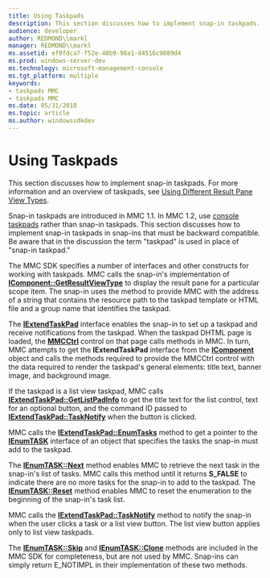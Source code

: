 ```yaml
---
title: Using Taskpads
description: This section discusses how to implement snap-in taskpads. For more information and an overview of taskpads, see Using Different Result Pane View Types.
audience: developer
author: REDMOND\\markl
manager: REDMOND\\markl
ms.assetid: ef0fdca7-f52e-48b9-98a1-d4516c9089d4
ms.prod: windows-server-dev
ms.technology: microsoft-management-console
ms.tgt_platform: multiple
keywords:
- taskpads MMC
- taskpads MMC
ms.date: 05/31/2018
ms.topic: article
ms.author: windowssdkdev
---
```


# Using Taskpads

This section discusses how to implement snap-in taskpads. For more information and an overview of taskpads, see [Using Different Result Pane View Types](using-different-result-pane-view-types.md).

Snap-in taskpads are introduced in MMC 1.1. In MMC 1.2, use [console taskpads](console-taskpads.md) rather than snap-in taskpads. This section discusses how to implement snap-in taskpads in snap-ins that must be backward compatible. Be aware that in the discussion the term "taskpad" is used in place of "snap-in taskpad."

The MMC SDK specifies a number of interfaces and other constructs for working with taskpads. MMC calls the snap-in's implementation of [**IComponent::GetResultViewType**](icomponent-getresultviewtype.md) to display the result pane for a particular scope item. The snap-in uses the method to provide MMC with the address of a string that contains the resource path to the taskpad template or HTML file and a group name that identifies the taskpad.

The [**IExtendTaskPad**](iextendtaskpad.md) interface enables the snap-in to set up a taskpad and receive notifications from the taskpad. When the taskpad DHTML page is loaded, the [**MMCCtrl**](mmcctrl-control.md) control on that page calls methods in MMC. In turn, MMC attempts to get the **IExtendTaskPad** interface from the [**IComponent**](/windows/win32/Mmc/ns-wmidata-_msmcaevent_pcicomponenterror?branch=master) object and calls the methods required to provide the MMCCtrl control with the data required to render the taskpad's general elements: title text, banner image, and background image.

If the taskpad is a list view taskpad, MMC calls [**IExtendTaskPad::GetListPadInfo**](iextendtaskpad-getlistpadinfo.md) to get the title text for the list control, text for an optional button, and the command ID passed to [**IExtendTaskPad::TaskNotify**](iextendtaskpad-tasknotify.md) when the button is clicked.

MMC calls the [**IExtendTaskPad::EnumTasks**](iextendtaskpad-enumtasks.md) method to get a pointer to the [**IEnumTASK**](ienumtask.md) interface of an object that specifies the tasks the snap-in must add to the taskpad.

The [**IEnumTASK::Next**](ienumtask-next.md) method enables MMC to retrieve the next task in the snap-in's list of tasks. MMC calls this method until it returns **S\_FALSE** to indicate there are no more tasks for the snap-in to add to the taskpad. The [**IEnumTASK::Reset**](ienumtask-reset.md) method enables MMC to reset the enumeration to the beginning of the snap-in's task list.

MMC calls the [**IExtendTaskPad::TaskNotify**](iextendtaskpad-tasknotify.md) method to notify the snap-in when the user clicks a task or a list view button. The list view button applies only to list view taskpads.

The [**IEnumTASK::Skip**](ienumtask-skip.md) and [**IEnumTASK::Clone**](ienumtask-clone.md) methods are included in the MMC SDK for completeness, but are not used by MMC. Snap-ins can simply return E\_NOTIMPL in their implementation of these two methods.

 

 




